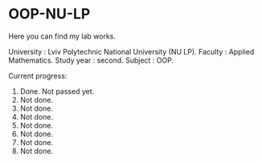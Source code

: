 # OOP-NU-LP
Here you can find my lab works.

University : Lviv Polytechnic National University (NU LP).
Faculty : Applied Mathematics.
Study year : second.
Subject : OOP.

Current progress:
1. Done. Not passed yet.
2. Not done.
3. Not done.
4. Not done.
5. Not done.
6. Not done.
7. Not done.
8. Not done.


